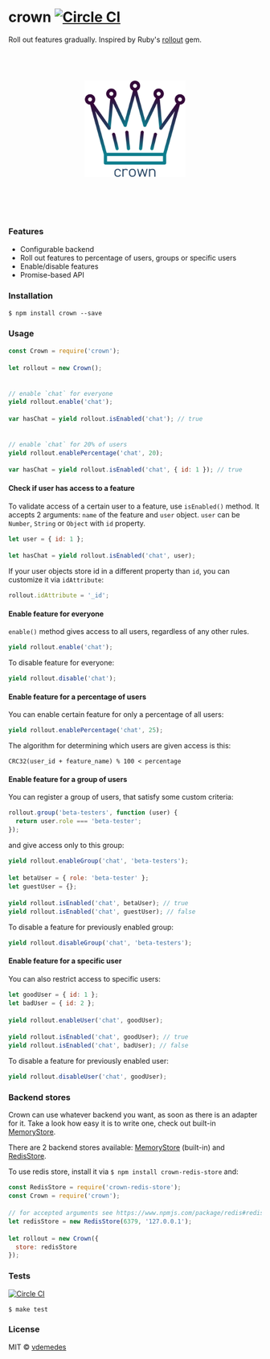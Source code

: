 # crown [![Circle CI](https://circleci.com/gh/vdemedes/crown.svg?style=svg)](https://circleci.com/gh/vdemedes/crown)

Roll out features gradually. Inspired by Ruby's [rollout](https://github.com/FetLife/rollout) gem.


<h1 align="center">
  <br>
  <img width="200" src="media/logo.png">
  <br>
  <br>
  <br>
</h1>


### Features

- Configurable backend
- Roll out features to percentage of users, groups or specific users
- Enable/disable features
- Promise-based API


### Installation

```
$ npm install crown --save
```


### Usage

```js
const Crown = require('crown');

let rollout = new Crown();


// enable `chat` for everyone
yield rollout.enable('chat');

var hasChat = yield rollout.isEnabled('chat'); // true


// enable `chat` for 20% of users
yield rollout.enablePercentage('chat', 20);

var hasChat = yield rollout.isEnabled('chat', { id: 1 }); // true
```

#### Check if user has access to a feature

To validate access of a certain user to a feature, use `isEnabled()` method.
It accepts 2 arguments: `name` of the feature and `user` object.
`user` can be `Number`, `String` or `Object` with `id` property.

```js
let user = { id: 1 };

let hasChat = yield rollout.isEnabled('chat', user);
```

If your user objects store id in a different property than `id`,
you can customize it via `idAttribute`:

```js
rollout.idAttribute = '_id';
```


#### Enable feature for everyone

`enable()` method gives access to all users, regardless of any other rules.

```js
yield rollout.enable('chat');
```

To disable feature for everyone:

```js
yield rollout.disable('chat');
```


#### Enable feature for a percentage of users

You can enable certain feature for only a percentage of all users:

```js
yield rollout.enablePercentage('chat', 25);
```

The algorithm for determining which users are given access is this:

```
CRC32(user_id + feature_name) % 100 < percentage
```


#### Enable feature for a group of users

You can register a group of users, that satisfy some custom criteria:

```js
rollout.group('beta-testers', function (user) {
  return user.role === 'beta-tester';
});
```

and give access only to this group:

```js
yield rollout.enableGroup('chat', 'beta-testers');

let betaUser = { role: 'beta-tester' };
let guestUser = {};

yield rollout.isEnabled('chat', betaUser); // true
yield rollout.isEnabled('chat', guestUser); // false
```

To disable a feature for previously enabled group:

```js
yield rollout.disableGroup('chat', 'beta-testers');
```


#### Enable feature for a specific user

You can also restrict access to specific users:

```js
let goodUser = { id: 1 };
let badUser = { id: 2 };

yield rollout.enableUser('chat', goodUser);

yield rollout.isEnabled('chat', goodUser); // true
yield rollout.isEnabled('chat', badUser); // false
```

To disable a feature for previously enabled user:

```js
yield rollout.disableUser('chat', goodUser);
```


### Backend stores

Crown can use whatever backend you want, as soon as there is an adapter for it.
Take a look how easy it is to write one, check out built-in [MemoryStore](https://github.com/vdemedes/crown-memory-store/blob/master/index.js).

There are 2 backend stores available: [MemoryStore](https://github.com/vdemedes/crown-memory-store) (built-in) and [RedisStore](https://github.com/vdemedes/crown-redis-store).

To use redis store, install it via `$ npm install crown-redis-store` and:

```js
const RedisStore = require('crown-redis-store');
const Crown = require('crown');

// for accepted arguments see https://www.npmjs.com/package/redis#redis-createclient
let redisStore = new RedisStore(6379, '127.0.0.1');

let rollout = new Crown({
  store: redisStore
});
```


### Tests

[![Circle CI](https://circleci.com/gh/vdemedes/crown.svg?style=svg)](https://circleci.com/gh/vdemedes/crown)

```
$ make test
```


### License

MIT © [vdemedes](https://github.com/vdemedes)
